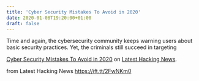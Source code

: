 ```yaml
---
title: 'Cyber Security Mistakes To Avoid in 2020'
date: 2020-01-08T19:20:00+01:00
draft: false
---
```


Time and again, the cybersecurity community keeps warning users about basic security practices. Yet, the criminals still succeed in targeting

[Cyber Security Mistakes To Avoid in 2020](https://latesthackingnews.com/2020/01/08/cyber-security-mistakes-to-avoid-in-2020/) on [Latest Hacking News](https://latesthackingnews.com).

  
  
from Latest Hacking News https://ift.tt/2FwNKm0